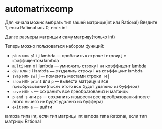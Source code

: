 # automatrixcomp
Для начала можно выбрать тип вашей матрицы(int или Rational)
Введите 1, если Rational или 0, если int

Далее размеры матрицы и саму матрицу(только int)

Теперь можно пользоваться набором функций:
* `plus` или `pl` i j lambda &mdash; прибавить к строке i строку j с коэффицентом lambda
* `multi` или `m` i lambda &mdash; умножить строку i на коэффицент lambda
* `div` или `d` i lambda &mdash;  разделить строку i на коэффицент lambda
* `swap` или `sw` i j &mdash; поменять местами строки i и j
* `show` или `print` или `p` &mdash; вывести матрицу и все преобразования(после этого все будет удалено из буффера)
* `save` или `s` &mdash; сохранить все преобразования и матрицы
* `p and s` или `ps` &mdash; сохранить и вывести все преобразования(после этого ничего не будет удалено из буффера)
* `exit` или `e` &mdash; выйти

lambda типа int, если тип матрицы int
lambda типа Rational, если тип матрицы Rational

